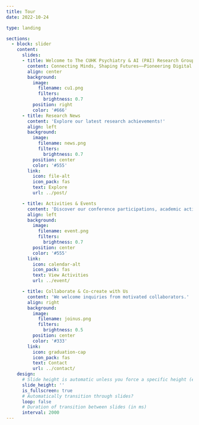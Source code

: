 ```yaml
---
title: Tour
date: 2022-10-24

type: landing

sections:
  - block: slider
    content:
      slides:
      - title: Welcome to The CUHK Psychiatry & AI (PAI) Research Group
        content: Connecting Minds, Shaping Futures——Pioneering Digital Mental Wellness through Innovative Algorithms.
        align: center
        background:
          image:
            filename: cu1.png
            filters:
              brightness: 0.7
          position: right
          color: '#666'
      - title: Research News
        content: 'Explore our latest research achievements!'
        align: left
        background:
          image:
            filename: news.png
            filters:
              brightness: 0.7
          position: center
          color: '#555'
        link:
          icon: file-alt
          icon_pack: fas
          text: Explore
          url: ../post/

      - title: Activities & Events
        content: 'Discover our conference participations, academic activities, and lab milestones!'
        align: left
        background:
          image:
            filename: event.png
            filters:
              brightness: 0.7
          position: center
          color: '#555'
        link:
          icon: calendar-alt
          icon_pack: fas
          text: View Activities
          url: ../event/

      - title: Collaborate & Co-create with Us
        content: 'We welcome inquiries from motivated collaborators.'
        align: right
        background:
          image:
            filename: joinus.png
            filters:
              brightness: 0.5
          position: center
          color: '#333'
        link:
          icon: graduation-cap
          icon_pack: fas
          text: Contact
          url: ../contact/
    design:
      # Slide height is automatic unless you force a specific height (e.g. '400px')
      slide_height: ''
      is_fullscreen: true
      # Automatically transition through slides?
      loop: false
      # Duration of transition between slides (in ms)
      interval: 2000
---
```


